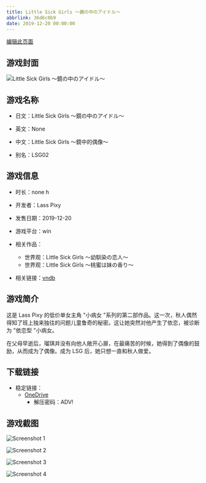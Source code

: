 ```yaml
---
title: Little Sick Girls ～鏡の中のアイドル～
abbrlink: 36d6c0b9
date: 2019-12-20 00:00:00
---
```

[编辑此页面](https://github.com/ACG-3/ADV3-source/blob/main/source/_posts/games/Little%20Sick%20Girls%20%EF%BD%9E%E9%8F%A1%E3%81%AE%E4%B8%AD%E3%81%AE%E3%82%A2%E3%82%A4%E3%83%89%E3%83%AB%EF%BD%9E.md)

## 游戏封面

![Little Sick Girls ～鏡の中のアイドル～](https://pan.timero.xyz/d/onedrive/img_lib_001/Little%20Sick%20Girls%20%EF%BD%9E%E9%8F%A1%E3%81%AE%E4%B8%AD%E3%81%AE%E3%82%A2%E3%82%A4%E3%83%89%E3%83%AB%EF%BD%9E_cover.avif)


## 游戏名称

- 日文：Little Sick Girls ～鏡の中のアイドル～
- 英文：None
- 中文：Little Sick Girls ～鏡中的偶像～

- 别名：LSG02


## 游戏信息

- 时长：none h
- 开发者：Lass Pixy
- 发售日期：2019-12-20
- 游戏平台：win
- 相关作品：
   - 世界观：Little Sick Girls ～幼馴染の恋人～
   - 世界观：Little Sick Girls ～桃蜜は妹の香り～

- 相关链接：[vndb](https://vndb.org/v26791)


## 游戏简介

这是 Lass Pixy 的低价单女主角 "小病女 "系列的第二部作品。这一次，秋人偶然得知了班上独来独往的问题儿童鲁奇的秘密。这让她突然对他产生了依恋，被诊断为 "依恋型 "小病女。

在父母早逝后，瑠琪并没有向他人敞开心扉，在最痛苦的时候，她得到了偶像的鼓励，从而成为了偶像。成为 LSG 后，她只想一直和秋人做爱。




## 下载链接

- 稳定链接：
    - [OneDrive](https://pan.timero.xyz/onedrive/adv_lib_001/Little%20Sick%20Girls%20%EF%BD%9E%E9%8F%A1%E3%81%AE%E4%B8%AD%E3%81%AE%E3%82%A2%E3%82%A4%E3%83%89%E3%83%AB%EF%BD%9E)
        - 解压密码：ADV!



## 游戏截图


![Screenshot 1](https://pan.timero.xyz/d/onedrive/img_lib_001/Little%20Sick%20Girls%20%EF%BD%9E%E9%8F%A1%E3%81%AE%E4%B8%AD%E3%81%AE%E3%82%A2%E3%82%A4%E3%83%89%E3%83%AB%EF%BD%9E_Screenshot_1.avif)

![Screenshot 2](https://pan.timero.xyz/d/onedrive/img_lib_001/Little%20Sick%20Girls%20%EF%BD%9E%E9%8F%A1%E3%81%AE%E4%B8%AD%E3%81%AE%E3%82%A2%E3%82%A4%E3%83%89%E3%83%AB%EF%BD%9E_Screenshot_2.avif)

![Screenshot 3](https://pan.timero.xyz/d/onedrive/img_lib_001/Little%20Sick%20Girls%20%EF%BD%9E%E9%8F%A1%E3%81%AE%E4%B8%AD%E3%81%AE%E3%82%A2%E3%82%A4%E3%83%89%E3%83%AB%EF%BD%9E_Screenshot_3.avif)

![Screenshot 4](https://pan.timero.xyz/d/onedrive/img_lib_001/Little%20Sick%20Girls%20%EF%BD%9E%E9%8F%A1%E3%81%AE%E4%B8%AD%E3%81%AE%E3%82%A2%E3%82%A4%E3%83%89%E3%83%AB%EF%BD%9E_Screenshot_4.avif)

